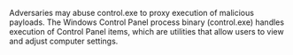 Adversaries may abuse control.exe to proxy execution of malicious payloads. The Windows Control Panel process binary (control.exe) handles execution of Control Panel items, which are utilities that allow users to view and adjust computer settings.